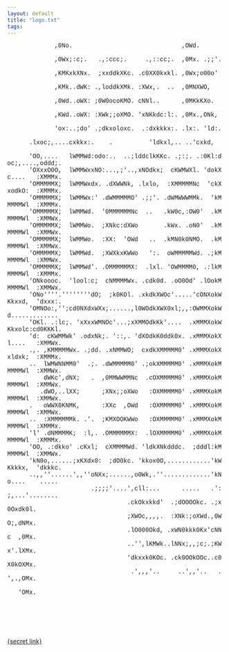 ```yaml
---
layout: default
title: "logo.txt"
tags:
---
```

<div><FONT FACE="courier">
&nbsp;&nbsp;&nbsp;&nbsp;&nbsp;&nbsp;&nbsp;&nbsp;&nbsp;&nbsp;&nbsp;&nbsp;&nbsp;,0No.&nbsp;&nbsp;&nbsp;&nbsp;&nbsp;&nbsp;&nbsp;&nbsp;&nbsp;&nbsp;&nbsp;&nbsp;&nbsp;&nbsp;&nbsp;&nbsp;&nbsp;&nbsp;&nbsp;&nbsp;&nbsp;&nbsp;&nbsp;&nbsp;&nbsp;&nbsp;&nbsp;&nbsp;&nbsp;&nbsp;,OWd.&nbsp;&nbsp;&nbsp;&nbsp;&nbsp;&nbsp;&nbsp;&nbsp;&nbsp;&nbsp;&nbsp;&nbsp;&nbsp;&nbsp;&nbsp;&nbsp;&nbsp;&nbsp;&nbsp;&nbsp;&nbsp;&nbsp;&nbsp;&nbsp;&nbsp;&nbsp;&nbsp;<br>
&nbsp;&nbsp;&nbsp;&nbsp;&nbsp;&nbsp;&nbsp;&nbsp;&nbsp;&nbsp;&nbsp;&nbsp;&nbsp;,0Wx;:c;.&nbsp;&nbsp;&nbsp;.,:ccc;.&nbsp;&nbsp;&nbsp;&nbsp;&nbsp;.,::cc;.&nbsp;&nbsp;,0Mx.&nbsp;.;;'.&nbsp;&nbsp;&nbsp;&nbsp;&nbsp;&nbsp;&nbsp;&nbsp;&nbsp;&nbsp;&nbsp;&nbsp;&nbsp;&nbsp;&nbsp;&nbsp;&nbsp;&nbsp;&nbsp;&nbsp;&nbsp;<br>
&nbsp;&nbsp;&nbsp;&nbsp;&nbsp;&nbsp;&nbsp;&nbsp;&nbsp;&nbsp;&nbsp;&nbsp;&nbsp;,KMKxkXNx.&nbsp;&nbsp;;xxddkXKc.&nbsp;.c0XX0kxkl.&nbsp;,0Wx;o00o'&nbsp;&nbsp;&nbsp;&nbsp;&nbsp;&nbsp;&nbsp;&nbsp;&nbsp;&nbsp;&nbsp;&nbsp;&nbsp;&nbsp;&nbsp;&nbsp;&nbsp;&nbsp;&nbsp;&nbsp;&nbsp;&nbsp;<br>
&nbsp;&nbsp;&nbsp;&nbsp;&nbsp;&nbsp;&nbsp;&nbsp;&nbsp;&nbsp;&nbsp;&nbsp;&nbsp;,KMk..dWK:&nbsp;.,loddkXMk.&nbsp;:XWx,.&nbsp;&nbsp;..&nbsp;&nbsp;,0MNXWO,&nbsp;&nbsp;&nbsp;&nbsp;&nbsp;&nbsp;&nbsp;&nbsp;&nbsp;&nbsp;&nbsp;&nbsp;&nbsp;&nbsp;&nbsp;&nbsp;&nbsp;&nbsp;&nbsp;&nbsp;&nbsp;&nbsp;&nbsp;&nbsp;<br>
&nbsp;&nbsp;&nbsp;&nbsp;&nbsp;&nbsp;&nbsp;&nbsp;&nbsp;&nbsp;&nbsp;&nbsp;&nbsp;,0Wd..oWX:&nbsp;;0W0ocoKMO.&nbsp;cNNl..&nbsp;&nbsp;&nbsp;&nbsp;&nbsp;&nbsp;,0MKkKXo.&nbsp;&nbsp;&nbsp;&nbsp;&nbsp;&nbsp;&nbsp;&nbsp;&nbsp;&nbsp;&nbsp;&nbsp;&nbsp;&nbsp;&nbsp;&nbsp;&nbsp;&nbsp;&nbsp;&nbsp;&nbsp;&nbsp;&nbsp;<br>
&nbsp;&nbsp;&nbsp;&nbsp;&nbsp;&nbsp;&nbsp;&nbsp;&nbsp;&nbsp;&nbsp;&nbsp;&nbsp;,KWd..oWX:&nbsp;:XWk;;oXMO.&nbsp;'xNKkdc:l:.&nbsp;,0Mx.,ONk,&nbsp;&nbsp;&nbsp;&nbsp;&nbsp;&nbsp;&nbsp;&nbsp;&nbsp;&nbsp;&nbsp;&nbsp;&nbsp;&nbsp;&nbsp;&nbsp;&nbsp;&nbsp;&nbsp;&nbsp;&nbsp;&nbsp;<br>
&nbsp;&nbsp;&nbsp;&nbsp;&nbsp;&nbsp;&nbsp;&nbsp;&nbsp;&nbsp;&nbsp;&nbsp;&nbsp;'ox:..;do'&nbsp;.;dkxoloxc.&nbsp;&nbsp;.:dxkkkx:.&nbsp;.lx:.&nbsp;'ld:.&nbsp;&nbsp;&nbsp;&nbsp;&nbsp;&nbsp;&nbsp;&nbsp;&nbsp;&nbsp;&nbsp;&nbsp;&nbsp;&nbsp;&nbsp;&nbsp;&nbsp;&nbsp;&nbsp;&nbsp;&nbsp;<br>
&nbsp;&nbsp;&nbsp;&nbsp;&nbsp;&nbsp;.lxoc;,....cxkkx:.&nbsp;&nbsp;&nbsp;&nbsp;.&nbsp;&nbsp;&nbsp;&nbsp;&nbsp;&nbsp;&nbsp;&nbsp;&nbsp;&nbsp;'ldkxl,..&nbsp;..'cxkd,&nbsp;&nbsp;&nbsp;&nbsp;&nbsp;&nbsp;&nbsp;&nbsp;&nbsp;&nbsp;&nbsp;&nbsp;&nbsp;&nbsp;&nbsp;&nbsp;&nbsp;&nbsp;&nbsp;&nbsp;&nbsp;&nbsp;&nbsp;<br>
&nbsp;&nbsp;&nbsp;&nbsp;&nbsp;&nbsp;'OO,....&nbsp;&nbsp;&nbsp;lWMMWd:odo:..&nbsp;&nbsp;..;lddclkKKc.&nbsp;.;:;.&nbsp;.:0Kl:doc;,....,oddd;.&nbsp;&nbsp;&nbsp;&nbsp;&nbsp;&nbsp;<br>
&nbsp;&nbsp;&nbsp;&nbsp;&nbsp;&nbsp;'OXxxO0O,&nbsp;&nbsp;lWMMWxxNO:...,;'..,xNOdkx;&nbsp;&nbsp;cKWMWXl.&nbsp;'dokXc....&nbsp;&nbsp;&nbsp;:XMMMx.&nbsp;&nbsp;&nbsp;&nbsp;&nbsp;&nbsp;<br>
&nbsp;&nbsp;&nbsp;&nbsp;&nbsp;&nbsp;'OMMMMMX;&nbsp;&nbsp;lWMMWxdx.&nbsp;.dXWWNk,&nbsp;.lxlo,&nbsp;&nbsp;:XMMMMMNc&nbsp;&nbsp;'ckXxodkO:&nbsp;&nbsp;:XMMMx.&nbsp;&nbsp;&nbsp;&nbsp;&nbsp;&nbsp;<br>
&nbsp;&nbsp;&nbsp;&nbsp;&nbsp;&nbsp;'OMMMMMX;&nbsp;&nbsp;lWMMWx:'&nbsp;.dWMMMMMO'&nbsp;.;;'.&nbsp;.dWMWWWMMk.&nbsp;&nbsp;'kMMMMMWl&nbsp;&nbsp;:XMMMx.&nbsp;&nbsp;&nbsp;&nbsp;&nbsp;&nbsp;<br>
&nbsp;&nbsp;&nbsp;&nbsp;&nbsp;&nbsp;'OMMMMMX;&nbsp;&nbsp;lWMMWd.&nbsp;&nbsp;'0MMMMMMNc&nbsp;&nbsp;..&nbsp;&nbsp;&nbsp;.kW0c,:OW0'&nbsp;&nbsp;.kMMMMMWl&nbsp;&nbsp;:XMMWx.&nbsp;&nbsp;&nbsp;&nbsp;&nbsp;&nbsp;<br>
&nbsp;&nbsp;&nbsp;&nbsp;&nbsp;&nbsp;'OMMMMMX;&nbsp;&nbsp;lWMMWo.&nbsp;&nbsp;;XNkc:dXWo&nbsp;&nbsp;&nbsp;&nbsp;&nbsp;&nbsp;&nbsp;.kWx.&nbsp;.oN0'&nbsp;&nbsp;.kMMMMMWl&nbsp;&nbsp;:XMMWx.&nbsp;&nbsp;&nbsp;&nbsp;&nbsp;&nbsp;<br>
&nbsp;&nbsp;&nbsp;&nbsp;&nbsp;&nbsp;'OMMMMMX;&nbsp;&nbsp;lWMMWo.&nbsp;&nbsp;:XX:&nbsp;&nbsp;'OWd&nbsp;&nbsp;&nbsp;..&nbsp;&nbsp;.kMN0k0NMO.&nbsp;&nbsp;.kMMMMMWl&nbsp;&nbsp;:XMMWx.&nbsp;&nbsp;&nbsp;&nbsp;&nbsp;&nbsp;<br>
&nbsp;&nbsp;&nbsp;&nbsp;&nbsp;&nbsp;'OMMMMMX;&nbsp;&nbsp;lWMMWd.&nbsp;&nbsp;;XWXkxKWWo&nbsp;&nbsp;&nbsp;':.&nbsp;&nbsp;oWMMMMMWd.&nbsp;.;kMMMMMWl&nbsp;&nbsp;:XMMWx.&nbsp;&nbsp;&nbsp;&nbsp;&nbsp;&nbsp;<br>
&nbsp;&nbsp;&nbsp;&nbsp;&nbsp;&nbsp;'OMMMMMX;&nbsp;&nbsp;lWMMWd'.&nbsp;.OMMMMMMX:&nbsp;&nbsp;.lxl.&nbsp;'OWMMMM0,&nbsp;.:lkMMMMMWl&nbsp;&nbsp;:XMMMx.&nbsp;&nbsp;&nbsp;&nbsp;&nbsp;&nbsp;<br>
&nbsp;&nbsp;&nbsp;&nbsp;&nbsp;&nbsp;'ONkoooc.&nbsp;&nbsp;'lool:c;&nbsp;&nbsp;cNMMMMWx.&nbsp;.cdk0d.&nbsp;.oO0Od'&nbsp;.lOokMMMMMWl&nbsp;&nbsp;:XMMWx.&nbsp;&nbsp;&nbsp;&nbsp;&nbsp;&nbsp;<br>
&nbsp;&nbsp;&nbsp;&nbsp;&nbsp;&nbsp;'ONo''''.''''''''dO;&nbsp;&nbsp;;k0KOl.&nbsp;.xkdkXWOc'.....'cONXokWKkxxd,&nbsp;&nbsp;'dxxx:.&nbsp;&nbsp;&nbsp;&nbsp;&nbsp;&nbsp;<br>
&nbsp;&nbsp;&nbsp;&nbsp;&nbsp;&nbsp;'OMNOo:,'';cd0NXdxWXx;......,l0WOdkXWX0xl;,,:OWMMXokWd.............&nbsp;&nbsp;&nbsp;&nbsp;&nbsp;&nbsp;&nbsp;<br>
&nbsp;&nbsp;&nbsp;&nbsp;&nbsp;&nbsp;'OKl.&nbsp;.:lc;.&nbsp;'xXxxWMNOc'...;xXMMOdkKk'....&nbsp;&nbsp;.xMMMXokWKkxolc:cd0KKKl.&nbsp;&nbsp;&nbsp;&nbsp;&nbsp;&nbsp;<br>
&nbsp;&nbsp;&nbsp;&nbsp;&nbsp;&nbsp;'d:&nbsp;&nbsp;cKWMMWk'&nbsp;.odxNk;.&nbsp;'::,.&nbsp;'dXOdkK0ddk0x.&nbsp;.xMMMXokXl....&nbsp;&nbsp;&nbsp;:XMMWx.&nbsp;&nbsp;&nbsp;&nbsp;&nbsp;&nbsp;<br>
&nbsp;&nbsp;&nbsp;&nbsp;&nbsp;&nbsp;.,.&nbsp;,KMMMMMWx.&nbsp;.;dd.&nbsp;.xNMMWO;&nbsp;&nbsp;cxdkXMMMMM0'&nbsp;.xMMMXokXxldxk;&nbsp;&nbsp;:XMMMx.&nbsp;&nbsp;&nbsp;&nbsp;&nbsp;&nbsp;<br>
&nbsp;&nbsp;&nbsp;&nbsp;&nbsp;&nbsp;..&nbsp;&nbsp;lWMWNNMM0'&nbsp;&nbsp;.;.&nbsp;.dWMMMMM0'&nbsp;.;okXMMMMM0'&nbsp;.xMMMXokMMMMMWl&nbsp;&nbsp;:XMMWx.&nbsp;&nbsp;&nbsp;&nbsp;&nbsp;&nbsp;<br>
&nbsp;&nbsp;&nbsp;&nbsp;&nbsp;&nbsp;&nbsp;&nbsp;&nbsp;&nbsp;dWKc',dNX;&nbsp;&nbsp;&nbsp;.&nbsp;&nbsp;,0MMWWMMNc&nbsp;&nbsp;.cOXMMMMM0'&nbsp;.xMMMXokMMMMMWl&nbsp;&nbsp;:XMMWx.&nbsp;&nbsp;&nbsp;&nbsp;&nbsp;&nbsp;<br>
&nbsp;&nbsp;&nbsp;&nbsp;&nbsp;&nbsp;&nbsp;&nbsp;&nbsp;.dWO,..lXX;&nbsp;&nbsp;&nbsp;&nbsp;&nbsp;&nbsp;;XNx;;oXWo&nbsp;&nbsp;&nbsp;:OXMMMMM0'&nbsp;.xMMMXokMMMMMWl&nbsp;&nbsp;:XMMWx.&nbsp;&nbsp;&nbsp;&nbsp;&nbsp;&nbsp;<br>
&nbsp;&nbsp;&nbsp;&nbsp;&nbsp;&nbsp;.&nbsp;&nbsp;&nbsp;oWWX0KNMK,&nbsp;&nbsp;&nbsp;&nbsp;&nbsp;&nbsp;:XXc&nbsp;&nbsp;,OWd&nbsp;&nbsp;&nbsp;:OXMMMMM0'&nbsp;.xMMMXokMMMMMWl&nbsp;&nbsp;:XMMWx.&nbsp;&nbsp;&nbsp;&nbsp;&nbsp;&nbsp;<br>
&nbsp;&nbsp;&nbsp;&nbsp;&nbsp;&nbsp;..&nbsp;&nbsp;:XMMMMMMk.&nbsp;.'.&nbsp;&nbsp;;KMXOOKWWo&nbsp;&nbsp;&nbsp;:OXMMMMM0'&nbsp;.xMMMXokMMMMMWl&nbsp;&nbsp;:XMMMx.&nbsp;&nbsp;&nbsp;&nbsp;&nbsp;&nbsp;<br>
&nbsp;&nbsp;&nbsp;&nbsp;&nbsp;&nbsp;'l'&nbsp;.dNMMMMK;&nbsp;&nbsp;:l,.&nbsp;.OMMMMMMX:&nbsp;&nbsp;.lOXMMMMM0'&nbsp;.xMMMXokMMMMMWl&nbsp;&nbsp;:XMMMx.&nbsp;&nbsp;&nbsp;&nbsp;&nbsp;&nbsp;<br>
&nbsp;&nbsp;&nbsp;&nbsp;&nbsp;&nbsp;'OO,&nbsp;.:dkko'&nbsp;.cKxl;&nbsp;&nbsp;cXMMMMWd.&nbsp;'ldkXNkdddc.&nbsp;&nbsp;;dddl:kMMMMMWl&nbsp;&nbsp;:XMMWx.&nbsp;&nbsp;&nbsp;&nbsp;&nbsp;&nbsp;<br>
&nbsp;&nbsp;&nbsp;&nbsp;&nbsp;&nbsp;'kN0o,......;xKXdx0:&nbsp;&nbsp;;dO0kc.&nbsp;'kkox0O,............'kWKkkkx,&nbsp;&nbsp;'dkkkc.&nbsp;&nbsp;&nbsp;&nbsp;&nbsp;&nbsp;<br>
&nbsp;&nbsp;&nbsp;&nbsp;&nbsp;&nbsp;..,,''......',,''oNXx;......,o0Wk,.''.............'kNo....&nbsp;&nbsp;&nbsp;&nbsp;.....&nbsp;&nbsp;&nbsp;&nbsp;&nbsp;&nbsp;&nbsp;<br>
&nbsp;&nbsp;&nbsp;&nbsp;&nbsp;&nbsp;&nbsp;&nbsp;&nbsp;&nbsp;&nbsp;&nbsp;&nbsp;&nbsp;&nbsp;&nbsp;&nbsp;&nbsp;&nbsp;&nbsp;&nbsp;&nbsp;&nbsp;.;;;;'....',cll:...&nbsp;&nbsp;&nbsp;&nbsp;&nbsp;&nbsp;.....&nbsp;&nbsp;&nbsp;.':;,...'........&nbsp;&nbsp;&nbsp;&nbsp;&nbsp;&nbsp;&nbsp;<br>
&nbsp;&nbsp;&nbsp;&nbsp;&nbsp;&nbsp;&nbsp;&nbsp;&nbsp;&nbsp;&nbsp;&nbsp;&nbsp;&nbsp;&nbsp;&nbsp;&nbsp;&nbsp;&nbsp;&nbsp;&nbsp;&nbsp;&nbsp;&nbsp;&nbsp;&nbsp;&nbsp;&nbsp;&nbsp;&nbsp;&nbsp;&nbsp;&nbsp;.ckOkxkkd'&nbsp;&nbsp;.;dOOOOkc.&nbsp;.;x0Oxdk0l.&nbsp;&nbsp;&nbsp;&nbsp;&nbsp;&nbsp;&nbsp;&nbsp;&nbsp;&nbsp;&nbsp;&nbsp;&nbsp;<br>
&nbsp;&nbsp;&nbsp;&nbsp;&nbsp;&nbsp;&nbsp;&nbsp;&nbsp;&nbsp;&nbsp;&nbsp;&nbsp;&nbsp;&nbsp;&nbsp;&nbsp;&nbsp;&nbsp;&nbsp;&nbsp;&nbsp;&nbsp;&nbsp;&nbsp;&nbsp;&nbsp;&nbsp;&nbsp;&nbsp;&nbsp;&nbsp;&nbsp;;XWOc,,,,.&nbsp;&nbsp;:XNk:;oXWd.,0WO;,dNMx.&nbsp;&nbsp;&nbsp;&nbsp;&nbsp;&nbsp;&nbsp;&nbsp;&nbsp;&nbsp;&nbsp;&nbsp;&nbsp;<br>
&nbsp;&nbsp;&nbsp;&nbsp;&nbsp;&nbsp;&nbsp;&nbsp;&nbsp;&nbsp;&nbsp;&nbsp;&nbsp;&nbsp;&nbsp;&nbsp;&nbsp;&nbsp;&nbsp;&nbsp;&nbsp;&nbsp;&nbsp;&nbsp;&nbsp;&nbsp;&nbsp;&nbsp;&nbsp;&nbsp;&nbsp;&nbsp;&nbsp;.lO000Okd,&nbsp;.xWN0kkk0Kx'cNNc&nbsp;&nbsp;,0Mx.&nbsp;&nbsp;&nbsp;&nbsp;&nbsp;&nbsp;&nbsp;&nbsp;&nbsp;&nbsp;&nbsp;&nbsp;&nbsp;<br>
&nbsp;&nbsp;&nbsp;&nbsp;&nbsp;&nbsp;&nbsp;&nbsp;&nbsp;&nbsp;&nbsp;&nbsp;&nbsp;&nbsp;&nbsp;&nbsp;&nbsp;&nbsp;&nbsp;&nbsp;&nbsp;&nbsp;&nbsp;&nbsp;&nbsp;&nbsp;&nbsp;&nbsp;&nbsp;&nbsp;&nbsp;&nbsp;&nbsp;..'',lKMWk..lNNx;,,;c;.;KWx'.lXMx.&nbsp;&nbsp;&nbsp;&nbsp;&nbsp;&nbsp;&nbsp;&nbsp;&nbsp;&nbsp;&nbsp;&nbsp;&nbsp;<br>
&nbsp;&nbsp;&nbsp;&nbsp;&nbsp;&nbsp;&nbsp;&nbsp;&nbsp;&nbsp;&nbsp;&nbsp;&nbsp;&nbsp;&nbsp;&nbsp;&nbsp;&nbsp;&nbsp;&nbsp;&nbsp;&nbsp;&nbsp;&nbsp;&nbsp;&nbsp;&nbsp;&nbsp;&nbsp;&nbsp;&nbsp;&nbsp;&nbsp;'dkxxk0KOc.&nbsp;.ck0OOkOOc..c0X0kOXMx.&nbsp;&nbsp;&nbsp;&nbsp;&nbsp;&nbsp;&nbsp;&nbsp;&nbsp;&nbsp;&nbsp;&nbsp;&nbsp;<br>
&nbsp;&nbsp;&nbsp;&nbsp;&nbsp;&nbsp;&nbsp;&nbsp;&nbsp;&nbsp;&nbsp;&nbsp;&nbsp;&nbsp;&nbsp;&nbsp;&nbsp;&nbsp;&nbsp;&nbsp;&nbsp;&nbsp;&nbsp;&nbsp;&nbsp;&nbsp;&nbsp;&nbsp;&nbsp;&nbsp;&nbsp;&nbsp;&nbsp;&nbsp;.',,,'..&nbsp;&nbsp;&nbsp;&nbsp;&nbsp;..',,'..&nbsp;&nbsp;&nbsp;.',.,OMx.&nbsp;&nbsp;&nbsp;&nbsp;&nbsp;&nbsp;&nbsp;&nbsp;&nbsp;&nbsp;&nbsp;&nbsp;&nbsp;<br>
&nbsp;&nbsp;&nbsp;&nbsp;&nbsp;&nbsp;&nbsp;&nbsp;&nbsp;&nbsp;&nbsp;&nbsp;&nbsp;&nbsp;&nbsp;&nbsp;&nbsp;&nbsp;&nbsp;&nbsp;&nbsp;&nbsp;&nbsp;&nbsp;&nbsp;&nbsp;&nbsp;&nbsp;&nbsp;&nbsp;&nbsp;&nbsp;&nbsp;&nbsp;&nbsp;&nbsp;&nbsp;&nbsp;&nbsp;&nbsp;&nbsp;&nbsp;&nbsp;&nbsp;&nbsp;&nbsp;&nbsp;&nbsp;&nbsp;&nbsp;&nbsp;&nbsp;&nbsp;&nbsp;&nbsp;&nbsp;&nbsp;&nbsp;&nbsp;&nbsp;&nbsp;&nbsp;'OMx.&nbsp;&nbsp;&nbsp;&nbsp;&nbsp;&nbsp;&nbsp;&nbsp;&nbsp;&nbsp;&nbsp;&nbsp;&nbsp;<br>
</FONT></div>

<br><br><br><br>

[\{secret link\}](hs18/drawHelix.sh)
